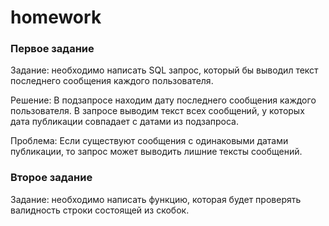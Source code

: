 # homework

### Первое задание
Задание: необходимо написать SQL запрос, который бы выводил текст последнего сообщения каждого пользователя.

Решение: В подзапросе находим дату последнего сообщения каждого пользователя.
В запросе выводим текст всех сообщений, у которых дата публикации совпадает с датами из подзапроса.

Проблема: Если существуют сообщения с одинаковыми датами публикации, то запрос может выводить лишние тексты сообщений.

### Второе задание
Задание: необходимо написать функцию, которая будет проверять валидность строки состоящей из скобок.